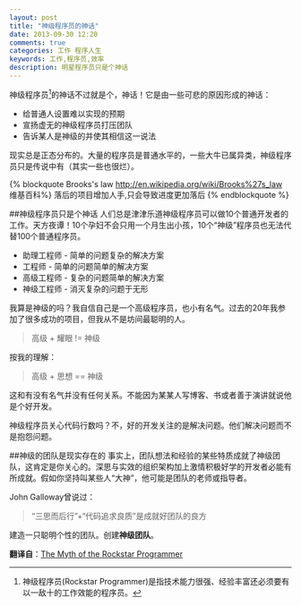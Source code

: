 ```yaml
---
layout: post
title: "神级程序员的神话"
date: 2013-09-30 12:20
comments: true
categories: 工作 程序人生
keywords: 工作,程序员,效率
description: 明星程序员只是个神话
---
```


神级程序员[^1]的神话不过就是个，神话！它是由一些可悲的原因形成的神话：

 * 给普通人设置难以实现的预期
 * 宣扬虚无的神级程序员打压团队
 * 告诉某人是神级的并使其相信这一说法

现实总是正态分布的。大量的程序员是普通水平的，一些大牛已属异类，神级程序员只是传说中有（其实一些也很烂）。

{% blockquote Brooks's law http://en.wikipedia.org/wiki/Brooks%27s_law 维基百科%}
落后的项目增加人手,只会导致进度更加落后
{% endblockquote %}

##神级程序员只是个神话
人们总是津津乐道神级程序员可以做10个普通开发者的工作。天方夜谭！10个孕妇不会只用一个月生出小孩，10个“神级”程序员也无法代替100个普通程序员。

 * 助理工程师 - 简单的问题复杂的解决方案
 * 工程师 - 简单的问题简单的解决方案
 * 高级工程师 - 复杂的问题简单的解决方案
 * 神级工程师 - 消灭复杂的问题于无形

我算是神级的吗？我自信自己是一个高级程序员，也小有名气。过去的20年我参加了很多成功的项目，但我从不是坊间最聪明的人。

> 高级 + 耀眼 != 神级

按我的理解：
> 高级 + 思想 == 神级

这和有没有名气并没有任何关系。不能因为某某人写博客、书或者善于演讲就说他是个好开发。

神级程序员关心代码行数吗？不，好的开发关注的是解决问题。他们解决问题而不是抱怨问题。

##神级的团队是现实存在的
事实上，团队想法和经验的某些特质成就了神级团队，这肯定是你关心的。深思与实效的组织架构加上激情积极好学的开发者必能有所成就。假如你坚持叫某些人“大神”，他可能是团队的老师或指导者。

John Galloway曾说过：
> “三思而后行”+“代码追求良质”是成就好团队的良方

建造一只聪明个性的团队。创建**神级团队**。

**翻译自**：[The Myth of the Rockstar Programmer][1]

 [1]:http://www.hanselman.com/blog/TheMythOfTheRockstarProgrammer.aspx
 [^1]:神级程序员(Rockstar Programmer)是指技术能力很强、经验丰富还必须要有以一敌十的工作效能的程序员。